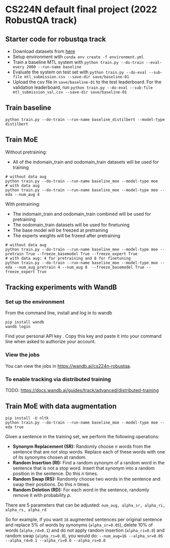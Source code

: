 # CS224N default final project (2022 RobustQA track)

## Starter code for robustqa track
- Download datasets from [here](https://drive.google.com/file/d/1Fv2d30hY-2niU7t61ktnMsi_HUXS6-Qx/view?usp=sharing)
- Setup environment with `conda env create -f environment.yml`
- Train a baseline MTL system with `python train.py --do-train --eval-every 2000 --run-name baseline`
- Evaluate the system on test set with `python train.py --do-eval --sub-file mtl_submission.csv --save-dir save/baseline-01`
- Upload the csv file in `save/baseline-01` to the test leaderboard. For the validation leaderboard, run `python train.py --do-eval --sub-file mtl_submission_val.csv --save-dir save/baseline-01`




## Train baseline

```
python train.py --do-train --run-name baseline_distilbert --model-type distilbert
```


## Train MoE

Without pretraining: 
- All of the indomain_train and oodomain_train datasets will be used for training
```
# without data aug
python train.py --do-train --run-name baseline_moe --model-type moe
# with data aug
python train.py --do-train --run-name baseline_moe --model-type moe --eda --num_aug 4
```

With pretraining: 
- The indomain_train and oodomain_train combined will be used for pretraining
- The oodomain_train datasets will be used for finetuning
- The base model will be freezed at pretraining
- The experts weights will be frzeed after pretraining

```
# without data aug
python train.py --do-train --run-name baseline_moe --model-type moe --pretrain True --freeze_basemodel True --freeze_expert True
# with data aug: 4 for pretraining and 8 for finetuning
python train.py --do-train --run-name baseline_moe --model-type moe --eda --num_aug_pretrain 4 --num_aug 8  --freeze_basemodel True --freeze_expert True
```

## Tracking experiments with WandB
### Set up the environment
From the command line, install and log in to wandb

```
pip install wandb
wandb login
```

Find your personal API key [](here). Copy this key and paste it into your command line when asked to authorize your account. 

### View the jobs
You can view the jobs in https://wandb.ai/cs224n-robustqa.

### To enable tracking via distributed training
TODO: https://docs.wandb.ai/guides/track/advanced/distributed-training

## Train MoE with data augmentation
```
pip install -U nltk
python train.py --do-train --run-name baseline_moe --model-type moe --eda true
```
Given a sentence in the training set, we perform the following operations:

- **Synonym Replacement (SR):** Randomly choose *n* words from the sentence that are not stop words. Replace each of these words with one of its synonyms chosen at random.
- **Random Insertion (RI):** Find a random synonym of a random word in the sentence that is not a stop word. Insert that synonym into a random position in the sentence. Do this *n* times.
- **Random Swap (RS):** Randomly choose two words in the sentence and swap their positions. Do this *n* times.
- **Random Deletion (RD):** For each word in the sentence, randomly remove it with probability *p*.

There are 5 parameters that can be adjusted:
`num_aug, alpha_sr, alpha_ri, alpha_rs, alpha_rd`

So for example, if you want `16` augmented sentences per original sentence and replace 5% of words by synonyms (`alpha_sr=0.05`), delete 10% of words (`alpha_rd=0.1`) and do not apply random insertion (`alpha_ri=0.0`) and random swap (`alpha_rs=0.0`), you would do:
`--num_aug=16 --alpha_sr=0.05 --alpha_rd=0.1 --alpha_ri=0.0 --alpha_rs=0.0`
